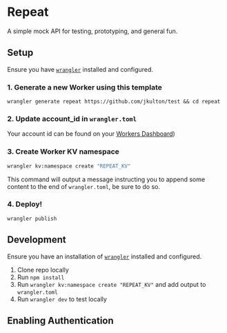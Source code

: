 # Repeat

A simple mock API for testing, prototyping, and general fun.

## Setup

Ensure you have [`wrangler`](https://github.com/cloudflare/wrangler) installed and configured.

### 1. Generate a new Worker using this template

```
wrangler generate repeat https://github.com/jkulton/test && cd repeat
```
  
### 2. Update account_id in `wrangler.toml`

Your account id can be found on your [Workers Dashboard](https://dash.cloudflare.com/?to=/:account/workers))

### 3. Create Worker KV namespace

```sh
wrangler kv:namespace create "REPEAT_KV"
```

This command will output a message instructing you to append some content to the end of `wrangler.toml`, be sure to do so.

### 4. Deploy!

```
wrangler publish
```

## Development

Ensure you have an installation of [`wrangler`](https://github.com/cloudflare/wrangler) installed and configured.

1. Clone repo locally
2. Run `npm install`
3. Run `wrangler kv:namespace create "REPEAT_KV"` and add output to `wrangler.toml`
4. Run `wrangler dev` to test locally

## Enabling Authentication




